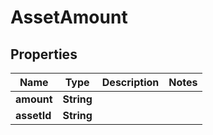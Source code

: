 

# AssetAmount


## Properties

| Name | Type | Description | Notes |
|------------ | ------------- | ------------- | -------------|
|**amount** | **String** |  |  |
|**assetId** | **String** |  |  |



